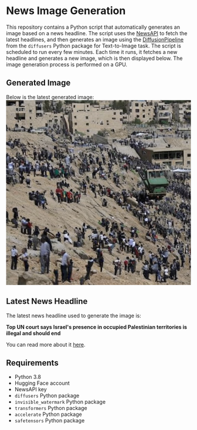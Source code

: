 # News Image Generation
This repository contains a Python script that automatically generates an image based on a news headline. The script uses the [NewsAPI](https://newsapi.org/) to fetch the latest headlines, and then generates an image using the [DiffusionPipeline](https://github.com/huggingface/diffusers) from the `diffusers` Python package for Text-to-Image task.
The script is scheduled to run every few minutes. Each time it runs, it fetches a new headline and generates a new image, which is then displayed below. The image generation process is performed on a GPU.

## Generated Image
Below is the latest generated image:
![Generated Image](image.png)

## Latest News Headline
The latest news headline used to generate the image is:

**Top UN court says Israel's presence in occupied Palestinian territories is illegal and should end**

You can read more about it [here](https://news.google.com/rss/articles/CBMiZWh0dHBzOi8vYXBuZXdzLmNvbS9hcnRpY2xlL2ljai1jb3VydC1pc3JhZWwtcGFsZXN0aW5pYW5zLXNldHRsZW1lbnRzLTJkNTE3ODUwMGMwNDEwMzQxYjI1MjMzNTg1OWYyMzE20gEA?oc=5).

## Requirements
- Python 3.8
- Hugging Face account
- NewsAPI key
- `diffusers` Python package
- `invisible_watermark` Python package
- `transformers` Python package
- `accelerate` Python package
- `safetensors` Python package
